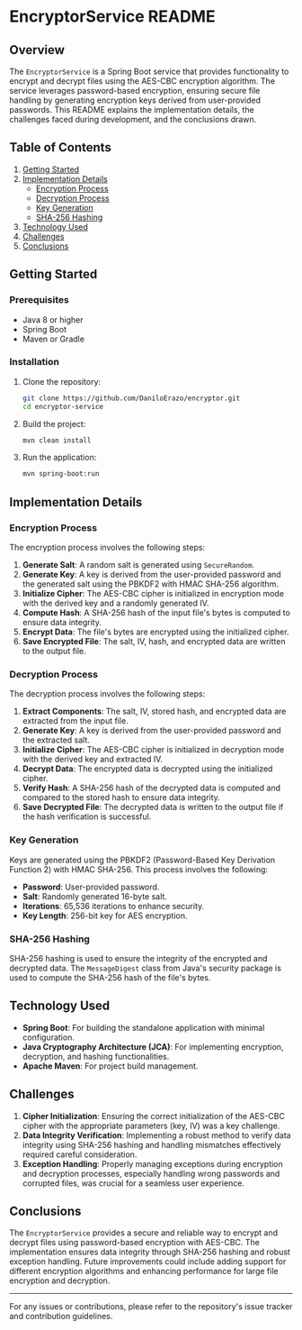 # EncryptorService README

## Overview

The `EncryptorService` is a Spring Boot service that provides functionality to encrypt and decrypt files using the AES-CBC encryption algorithm. The service leverages password-based encryption, ensuring secure file handling by generating encryption keys derived from user-provided passwords. This README explains the implementation details, the challenges faced during development, and the conclusions drawn.

## Table of Contents

1. [Getting Started](#getting-started)
2. [Implementation Details](#implementation-details)
   - [Encryption Process](#encryption-process)
   - [Decryption Process](#decryption-process)
   - [Key Generation](#key-generation)
   - [SHA-256 Hashing](#sha-256-hashing)
3. [Technology Used](#technology-used)
4. [Challenges](#challenges)
5. [Conclusions](#conclusions)

## Getting Started

### Prerequisites

- Java 8 or higher
- Spring Boot
- Maven or Gradle

### Installation

1. Clone the repository:
   ```bash
   git clone https://github.com/DaniloErazo/encryptor.git
   cd encryptor-service
   ```

2. Build the project:
   ```bash
   mvn clean install
   ```

3. Run the application:
   ```bash
   mvn spring-boot:run
   ```

## Implementation Details

### Encryption Process

The encryption process involves the following steps:

1. **Generate Salt**: A random salt is generated using `SecureRandom`.
2. **Generate Key**: A key is derived from the user-provided password and the generated salt using the PBKDF2 with HMAC SHA-256 algorithm.
3. **Initialize Cipher**: The AES-CBC cipher is initialized in encryption mode with the derived key and a randomly generated IV.
4. **Compute Hash**: A SHA-256 hash of the input file's bytes is computed to ensure data integrity.
5. **Encrypt Data**: The file's bytes are encrypted using the initialized cipher.
6. **Save Encrypted File**: The salt, IV, hash, and encrypted data are written to the output file.

### Decryption Process

The decryption process involves the following steps:

1. **Extract Components**: The salt, IV, stored hash, and encrypted data are extracted from the input file.
2. **Generate Key**: A key is derived from the user-provided password and the extracted salt.
3. **Initialize Cipher**: The AES-CBC cipher is initialized in decryption mode with the derived key and extracted IV.
4. **Decrypt Data**: The encrypted data is decrypted using the initialized cipher.
5. **Verify Hash**: A SHA-256 hash of the decrypted data is computed and compared to the stored hash to ensure data integrity.
6. **Save Decrypted File**: The decrypted data is written to the output file if the hash verification is successful.

### Key Generation

Keys are generated using the PBKDF2 (Password-Based Key Derivation Function 2) with HMAC SHA-256. This process involves the following:

- **Password**: User-provided password.
- **Salt**: Randomly generated 16-byte salt.
- **Iterations**: 65,536 iterations to enhance security.
- **Key Length**: 256-bit key for AES encryption.

### SHA-256 Hashing

SHA-256 hashing is used to ensure the integrity of the encrypted and decrypted data. The `MessageDigest` class from Java's security package is used to compute the SHA-256 hash of the file's bytes.

## Technology Used

- **Spring Boot**: For building the standalone application with minimal configuration.
- **Java Cryptography Architecture (JCA)**: For implementing encryption, decryption, and hashing functionalities.
- **Apache Maven**: For project build management.

## Challenges

1. **Cipher Initialization**: Ensuring the correct initialization of the AES-CBC cipher with the appropriate parameters (key, IV) was a key challenge.
2. **Data Integrity Verification**: Implementing a robust method to verify data integrity using SHA-256 hashing and handling mismatches effectively required careful consideration.
3. **Exception Handling**: Properly managing exceptions during encryption and decryption processes, especially handling wrong passwords and corrupted files, was crucial for a seamless user experience.

## Conclusions

The `EncryptorService` provides a secure and reliable way to encrypt and decrypt files using password-based encryption with AES-CBC. The implementation ensures data integrity through SHA-256 hashing and robust exception handling. Future improvements could include adding support for different encryption algorithms and enhancing performance for large file encryption and decryption.

---

For any issues or contributions, please refer to the repository's issue tracker and contribution guidelines.

